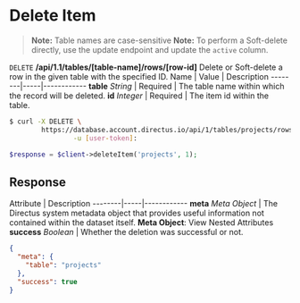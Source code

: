 # Delete Item

> **Note:** Table names are case-sensitive
> **Note:** To perform a Soft-delete directly, use the update endpoint and update the `active` column.

<span class="request">`DELETE` **/api/1.1/tables/[table-name]/rows/[row-id]**</span>
<span class="description">Delete or Soft-delete a row in the given table with the specified ID.</span>
<span class="arguments">Name</span> | Value | Description
--------|-----|------------
**table** _String_ | <span class="required">Required</span> | The table name within which the record will be deleted.
**id** _Integer_ | <span class="required">Required</span> | The item id within the table.

```bash
$ curl -X DELETE \
        https://database.account.directus.io/api/1/tables/projects/rows/1 \
                -u [user-token]:
```

```php
$response = $client->deleteItem('projects', 1);
```

## Response

<span class="attributes">Attribute</span> | Description
--------|-----|------------
**meta** _Meta Object_ | The Directus system metadata object that provides useful information not contained within the dataset itself. <a class="object">**Meta Object**: View Nested Attributes</a>
<span class="custom">**success**</span> _Boolean_ | Whether the deletion was successful or not.

```json
{
  "meta": {
    "table": "projects"
  },
  "success": true
}
```

